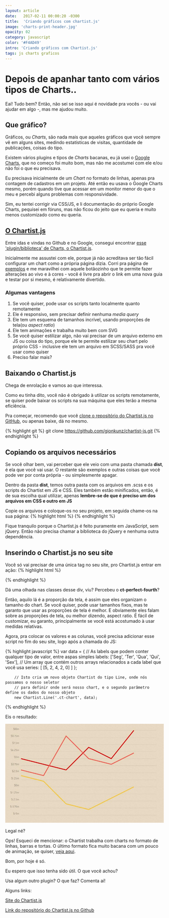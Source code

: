 ```yaml
---
layout: article
date:   2017-02-11 00:00:20 -0300
title:  'Criando gráficos com chartist.js'
image: 'charts-print-header.jpg'
opacity: 02
category: javascript
color: '#F4AD49'
intro: 'Criando gráficos com Chartist.js'
tags: js charts graficos
---
```


# Depois de apanhar tanto com vários tipos de Charts..
Eaí! Tudo bem?
Então, não sei se isso aqui é novidade pra vocês - ou vai ajudar em algo -, mas me ajudou muito.

## Que gráfico?
Gráficos, ou *Charts*, são nada mais que aqueles gráficos que vocẽ sempre vê em alguns sites, medindo estatísticas de visitas, quantidade de publicações, coisas do tipo. 

Existem vários plugins e tipos de *Charts* bacanas, eu já usei o [Google Charts](https://developers.google.com/chart/), que no começo foi muito bom, mas não me acostumei com ele e/ou não foi o que eu precisava.

Eu precisava inicialmente de um *Chart* no formato de linhas, apenas pra contagem de cadastros em um projeto. Até então eu usava o Google Charts mesmo, porém quando tive que acessar em um monitor menor do que o meu e percebi alguns problemas com responsividade.

Sim, eu tentei corrigir via CSS/JS, e li documentação do próprio Google Charts, pequisei em fóruns, mas não ficou do jeito que eu queria e muito menos customizado como eu queria.

## [O Chartist.js](http://gionkunz.github.io/chartist-js/)
Entre idas e vindas no Github e no Google, consegui encontrar [esse 'plugin/biblioteca' de Charts, o Chartist.js](http://gionkunz.github.io/chartist-js/).

Inicialmente me assustei com ele, porque já não acreditava ser tão fácil configurar um chart como a própria página dizia. Corri pra página de [exemplos](http://gionkunz.github.io/chartist-js/examples.html) e me maravilhei com aquele botãozinho que te permite fazer alterações ao vivo e à cores - você é livre pra abrir o link em uma nova guia e testar por si mesmo, é relativamente divertido.

### Algumas vantagens
1. Se você quiser, pode usar os scripts tanto localmente quanto remotamente
1. Ele é responsivo, sem precisar definir nenhuma *media query*
1. Ele tem um esquema de tamanhos incrível, usando proporções de tela(ou *aspect ratio*)
1. Ele tem animações e trabalha muito bem com SVG
1. Se você quiser estilizar algo, não vai precisar de um arquivo externo em JS ou coisa do tipo, porque ele te permite estilizar seu chart pelo próprio CSS - inclusive ele tem um arquivo em SCSS/SASS pra você usar como quiser
1. Preciso falar mais?

## Baixando o Chartist.js
Chega de enrolação e vamos ao que interessa.

Como eu tinha dito, você não é obrigado à utilizar os scripts remotamente, se quiser pode baixar os scripts na sua máquina que eles terão a mesma eficiência. 

Pra começar, recomendo que você [clone o repositório do Chartist.js no GitHub](https://github.com/gionkunz/chartist-js), ou apenas baixe, dá no mesmo.

{% highlight git %}
	git clone https://github.com/gionkunz/chartist-js.git
{% endhighlight %}

## Copiando os arquivos necessários
Se você olhar bem, vai perceber que ele veio com uma pasta chamada __dist__, é ela que você vai usar. O restante são exemplos e outras coisas que você pode ver por conta própria - ou simplesmente apagar.

Dentro da pasta __dist__, temos outra pasta com os arquivos em .scss e os scripts do Chartist em JS e CSS. Eles também estão minificados, então, é de sua escolha qual utilizar, apenas __lembre-se de que é preciso um dos arquivos em CSS e outro em JS__

Copie os arquivos e coloque-os no seu projeto, em seguida chame-os na sua página:
{% highlight html %}
	<html>
		<head>
			<title>Título</title>
			<!-- link do chartist.css aqui -->
		</head>
		<body>
			<!-- conteúdo do seu site -->
			<!-- link do chartist.js aqui, ele precisa ficar no fim da página -->
		</body>
	</html>
{% endhighlight %}

Fique tranquilo porque o Chartist.js é feito puramente em JavaScript, sem jQuery. Então não precisa chamar a biblioteca do jQuery e nenhuma outra dependência.

## Inserindo o Chartist.js no seu site
Você só vai precisar de uma única tag no seu site, pro Chartist.js entrar em ação:
{% highlight html %}
	<div class="ct-chart ct-perfect-fourth"></div>
{% endhighlight %}

Dá uma olhada nas classes desse div, viu? Percebeu o __ct-perfect-fourth__?


Então, aquilo lá é a proporção da tela, é assim que eles organizam o tamanho do chart. 
Se você quiser, pode usar tamanhos fixos, mas te garanto que usar as proporções de tela é melhor. E obviamente eles falam sobre as proporções de tela, ou melhor dizendo, aspect ratio. É fácil de customizar, eu garanto, principalmente se você está acostumado à usar medidas relativas.

Agora, pra colocar os valores e as colunas, você precisa adicionar esse script no fim do seu site, logo após a chamada do JS:

{% highlight javascript %}
		var data = {
		  // As labels que podem conter qualquer tipo de valor, entre aspas simples
		  labels: ['Seg', 'Ter', 'Qua', 'Qui', 'Sex'],
		  // Um array que contém outros arrays relacionados a cada label que você usa
		  series: [
		    [5, 2, 4, 2, 0]
		  ]
		};

		// Isto cria um novo objeto Chartist do tipo Line, onde nós passamos o nosso seletor
		// para definir onde será nosso chart, e o segundo parâmetro define os dados do nosso objeto
		new Chartist.Line('.ct-chart', data);
{% endhighlight %}

Eis o resultado:

![Resultado do Line Charts](/assets/img/charts-print-normal.jpg)

Legal né?

Ops! Esqueci de mencionar: o Chartist trabalha com charts no formato de linhas, barras e tortas. O último formato fica muito bacana com um pouco de animação, se quiser, [veja aqui](http://gionkunz.github.io/chartist-js/examples.html#example-donut-animation).

Bom, por hoje é só.

Eu espero que isso tenha sido útil. O que você achou?

Usa algum outro plugin? O que faz? Comenta aí!

Alguns links:

[Site do Chartist.js](http://gionkunz.github.io/chartist-js)

[Link do repositório do Chartist.js no Github](https://github.com/gionkunz/chartist-js)